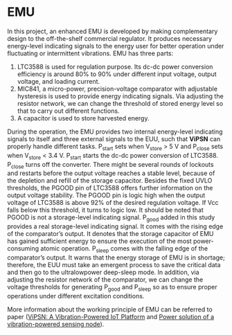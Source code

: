 # EMU

<!-- **EMU** plays an essential role to guarantee the robust and reliable operation under complicated vibration conditions.
It is responsible not only for providing temporary capacitive energy storage for the extra harvested energy from **ETU**, but also for supplying power at a constant voltage to **EUU**.
On the other hand, many vibration sources are intermittent, variable, and unpredictable, so vibration-powered devices should operate in various vibration environments, such as intermittent mode or transient mode.
**EMU** has to maximize the harvested energy income from the supply side, minimize the energy dissipation in energy conversion, and properly deliver power on the user’s demand.
The software program should be carried out with an awareness of the stored energy
level.
However, most off-the-shelf commercial regulators IC only emphasized stable logic voltage output.
Necessary interactions between energy storage and EUU were not sufficiently supported.
For example, LTC3588 (Linear Technology Co.) integrates a low-loss full-wave bridge rectifier and a high-efficiency buck converter for PEH power conditioning.
Its power good output pin (PGOOD) is actually used for indicating the availability of stable output voltage, rather than the stored energy level. -->

In this project, an enhanced EMU is developed by making complementary design to the off-the-shelf commercial regulator. 
It produces necessary energy-level indicating signals to the energy user for better operation under fluctuating or intermittent vibrations.
EMU has three parts: 
1. LTC3588 is used for regulation purpose. Its dc-dc power conversion efficiency is around 80% to 90% under different input voltage, output voltage, and loading current. 
2. MIC841, a micro-power, precision-voltage comparator with adjustable hysteresis is used to provide energy indicating signals.
Via adjusting the resistor network, we can change the threshold of stored energy level so that to carry out different functions.
3. A capacitor is used to store harvested energy.

During the operation, the EMU provides two internal energy-level indicating signals to itself and three external signals to the EUU, such that **ViPSN** can properly handle different tasks. 
P<sub>start</sub> sets when V<sub>store</sub> > 5 V and P<sub>close</sub> sets when V<sub>store</sub> < 3.4 V. 
P<sub>start</sub> starts the dc-dc power conversion of LTC3588. 
P<sub>close</sub> turns off the converter. 
There might be several rounds of lockouts and restarts before the output voltage reaches a stable level, because of the depletion and refill of the storage capacitor. 
Besides the fixed UVLO thresholds, the PGOOD pin of LTC3588 offers further information on the output voltage stability.
The PGOOD pin is logic high when the output voltage of LTC3588 is above 92% of the desired regulation voltage. 
If Vcc falls below this threshold, it turns to logic low. 
It should be noted that PGOOD is not a storage-level indicating signal. 
P<sub>good</sub> added in this study provides a real storage-level indicating signal.
It comes with the rising edge of the comparator’s output. 
It denotes that the storage capacitor of EMU has gained sufficient energy to ensure the execution of the most power-consuming atomic operation. 
P<sub>sleep</sub> comes with the falling edge of the comparator’s output. 
It warns that the energy storage of EMU is in shortage; therefore, the EUU must take an emergent process to save the critical data and then go to the ultralowpower deep-sleep mode. 
In addition, via adjusting the resistor network of the comparator, we can change the voltage thresholds for generating P<sub>good</sub> and P<sub>sleep</sub> so as to ensure proper operations under different excitation conditions.

More information about the working principle of EMU can be referred to paper ([ViPSN: A Vibration-Powered IoT Platform](../README.md/#divtop) and [Power solution of a vibration-powered sensing node](../README.md/#divtop2)).

